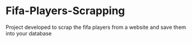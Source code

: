 # Fifa-Players-Scrapping
Project developed to scrap the fifa players from a website and save them into your database
